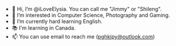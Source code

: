 - 👋 Hi, I’m @iLoveElysia. You can call me "Jimmy" or "Shileng".
- 👀 I’m interested in Computer Science, Photography and Gaming.
- 🌱 I’m currently hard learning English.
- 📚 I'm learning in Canada.
- 📫 You can use email to reach me (pghkipy@outlook.com)
<!---
iLoveElysia/iLoveElysia is a ✨ special ✨ repository because its `README.md` (this file) appears on your GitHub profile.
You can click the Preview link to take a look at your changes.
--->
